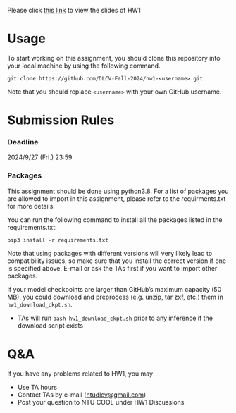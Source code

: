 
Please click [this link](https://docs.google.com/presentation/d/1r3zxEd6IXVXq7_pQJuXwql-iKlwU1LWMqVQBsetx4rA/edit?usp=sharing) to view the slides of HW1

# Usage
To start working on this assignment, you should clone this repository into your local machine by using the following command.

    git clone https://github.com/DLCV-Fall-2024/hw1-<username>.git
Note that you should replace `<username>` with your own GitHub username.

# Submission Rules
### Deadline
2024/9/27 (Fri.) 23:59

### Packages
This assignment should be done using python3.8. For a list of packages you are allowed to import in this assignment, please refer to the requirments.txt for more details.

You can run the following command to install all the packages listed in the requirements.txt:

    pip3 install -r requirements.txt

Note that using packages with different versions will very likely lead to compatibility issues, so make sure that you install the correct version if one is specified above. E-mail or ask the TAs first if you want to import other packages.

If your model checkpoints are larger than GitHub’s maximum capacity (50 MB), you could download and preprocess (e.g. unzip, tar zxf, etc.) them in `hw1_download_ckpt.sh`.
* TAs will run `bash hw1_download_ckpt.sh` prior to any inference if the download script exists

# Q&A
If you have any problems related to HW1, you may
- Use TA hours
- Contact TAs by e-mail ([ntudlcv@gmail.com](mailto:ntudlcv@gmail.com))
- Post your question to NTU COOL under HW1 Discussions
